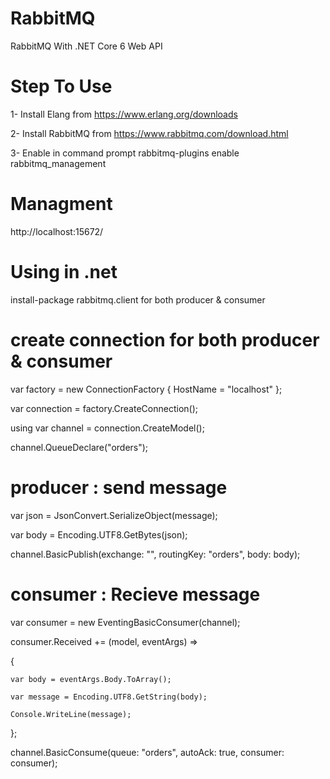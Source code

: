 # RabbitMQ
RabbitMQ With .NET Core 6 Web API
# Step To Use
1- Install Elang from https://www.erlang.org/downloads

2- Install RabbitMQ from https://www.rabbitmq.com/download.html

3- Enable in command prompt rabbitmq-plugins enable rabbitmq_management
# Managment
http://localhost:15672/

# Using in .net

install-package rabbitmq.client for both producer & consumer

# create connection for both producer & consumer

var factory = new ConnectionFactory { HostName = "localhost" };

var connection = factory.CreateConnection();

using var channel = connection.CreateModel();

channel.QueueDeclare("orders");

# producer : send message

var json = JsonConvert.SerializeObject(message);

var body = Encoding.UTF8.GetBytes(json);

channel.BasicPublish(exchange: "", routingKey: "orders", body: body);

# consumer : Recieve message

var consumer = new EventingBasicConsumer(channel);

consumer.Received += (model, eventArgs) =>

{

    var body = eventArgs.Body.ToArray();

    var message = Encoding.UTF8.GetString(body);

    Console.WriteLine(message);

};

channel.BasicConsume(queue: "orders", autoAck: true, consumer: consumer);


